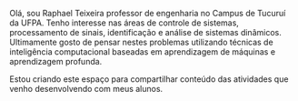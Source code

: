 Olá, sou Raphael Teixeira professor de engenharia no Campus de Tucuruí da UFPA. Tenho interesse nas áreas de controle de sistemas, processamento de sinais, identificação e análise de sistemas dinâmicos. Ultimamente gosto de pensar nestes problemas utilizando técnicas de inteligência computacional baseadas em aprendizagem de máquinas e aprendizagem profunda.

Estou criando este espaço para compartilhar conteúdo das atividades que venho desenvolvendo com meus alunos.
